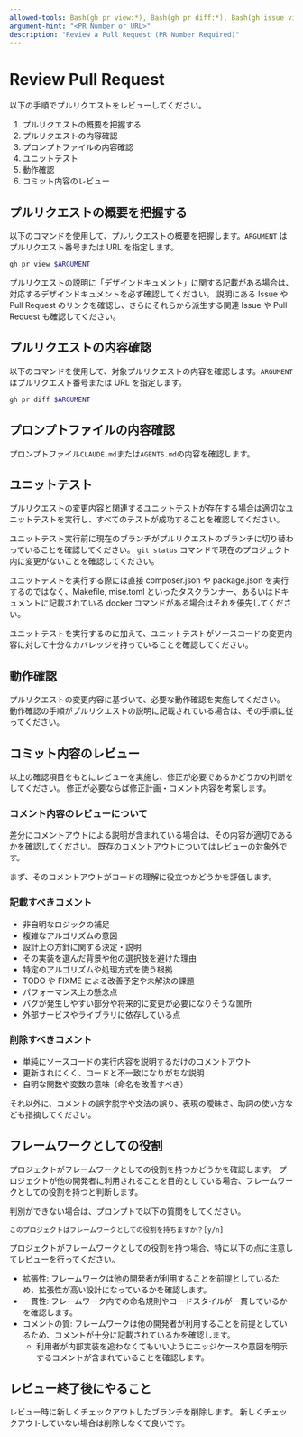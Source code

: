 ```yaml
---
allowed-tools: Bash(gh pr view:*), Bash(gh pr diff:*), Bash(gh issue view:*), Bash(gh issue list:*), Bash(gh pr checkout:*), Read(CLAUDE.md), Read(AGENTS.md), Bash(make:*), Bash(mise:*), Bash(docker:*), Bash(ripgrep:*), Bash(git status:*), Bash(git diff:*), Bash(git log:*), Bash(git show:*), Bash(cat:*), Bash(ls:*), Bash(cd:*)
argument-hint: "<PR Number or URL>"
description: "Review a Pull Request (PR Number Required)"
---
```


# Review Pull Request

以下の手順でプルリクエストをレビューしてください。

1. プルリクエストの概要を把握する
2. プルリクエストの内容確認
3. プロンプトファイルの内容確認
4. ユニットテスト
5. 動作確認
6. コミット内容のレビュー

## プルリクエストの概要を把握する

以下のコマンドを使用して、プルリクエストの概要を把握します。`ARGUMENT` はプルリクエスト番号または URL を指定します。

```bash
gh pr view $ARGUMENT
```

プルリクエストの説明に「デザインドキュメント」に関する記載がある場合は、対応するデザインドキュメントを必ず確認してください。
説明にある Issue や Pull Request のリンクを確認し、さらにそれらから派生する関連 Issue や Pull Request も確認してください。

## プルリクエストの内容確認

以下のコマンドを使用して、対象プルリクエストの内容を確認します。`ARGUMENT` はプルリクエスト番号または URL を指定します。

```bash
gh pr diff $ARGUMENT
```

## プロンプトファイルの内容確認

プロンプトファイル`CLAUDE.md`または`AGENTS.md`の内容を確認します。

## ユニットテスト

プルリクエストの変更内容と関連するユニットテストが存在する場合は適切なユニットテストを実行し、すべてのテストが成功することを確認してください。

ユニットテスト実行前に現在のブランチがプルリクエストのブランチに切り替わっていることを確認してください。
`git status` コマンドで現在のプロジェクト内に変更がないことを確認してください。

ユニットテストを実行する際には直接 composer.json や package.json を実行するのではなく、Makefile, mise.toml といったタスクランナー、あるいはドキュメントに記載されている docker コマンドがある場合はそれを優先してください。

ユニットテストを実行するのに加えて、ユニットテストがソースコードの変更内容に対して十分なカバレッジを持っていることを確認してください。

## 動作確認

プルリクエストの変更内容に基づいて、必要な動作確認を実施してください。
動作確認の手順がプルリクエストの説明に記載されている場合は、その手順に従ってください。

## コミット内容のレビュー

以上の確認項目をもとにレビューを実施し、修正が必要であるかどうかの判断をしてください。
修正が必要ならば修正計画・コメント内容を考案します。

### コメント内容のレビューについて

差分にコメントアウトによる説明が含まれている場合は、その内容が適切であるかを確認してください。
既存のコメントアウトについてはレビューの対象外です。

まず、そのコメントアウトがコードの理解に役立つかどうかを評価します。

### 記載すべきコメント

- 非自明なロジックの補足
- 複雑なアルゴリズムの意図
- 設計上の方針に関する決定・説明
- その実装を選んだ背景や他の選択肢を避けた理由
- 特定のアルゴリズムや処理方式を使う根拠
- TODO や FIXME による改善予定や未解決の課題
- パフォーマンス上の懸念点
- バグが発生しやすい部分や将来的に変更が必要になりそうな箇所
- 外部サービスやライブラリに依存している点

### 削除すべきコメント

- 単純にソースコードの実行内容を説明するだけのコメントアウト
- 更新されにくく、コードと不一致になりがちな説明
- 自明な関数や変数の意味（命名を改善すべき）

それ以外に、コメントの誤字脱字や文法の誤り、表現の曖昧さ、助詞の使い方なども指摘してください。

## フレームワークとしての役割

プロジェクトがフレームワークとしての役割を持つかどうかを確認します。
プロジェクトが他の開発者に利用されることを目的としている場合、フレームワークとしての役割を持つと判断します。

判別ができない場合は、プロンプトで以下の質問をしてください。

```plain
このプロジェクトはフレームワークとしての役割を持ちますか？[y/n]
```

プロジェクトがフレームワークとしての役割を持つ場合、特に以下の点に注意してレビューを行ってください。

- 拡張性: フレームワークは他の開発者が利用することを前提としているため、拡張性が高い設計になっているかを確認します。
- 一貫性: フレームワーク内での命名規則やコードスタイルが一貫しているかを確認します。
- コメントの質: フレームワークは他の開発者が利用することを前提としているため、コメントが十分に記載されているかを確認します。
  - 利用者が内部実装を追わなくてもいいようにエッジケースや意図を明示するコメントが含まれていることを確認します。

## レビュー終了後にやること

レビュー時に新しくチェックアウトしたブランチを削除します。
新しくチェックアウトしていない場合は削除しなくて良いです。
